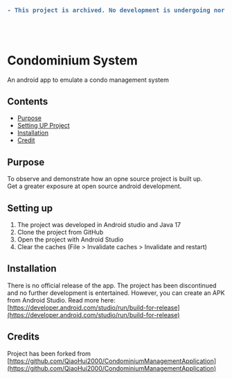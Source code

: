 <font color="red"><h3>

```diff
- This project is archived. No development is undergoing nor is entertained. However, feel free to build on top of it
```

</h1></font>
<br />
<br />

# Condominium System

An android app to emulate a condo management system <br />

## Contents

- [Purpose](#purpose)
- [Setting UP Project](#setting-up)
- [Installation](#installation)
- [Credit](#credits)

## Purpose

To observe and demonstrate how an opne source project is built up. <br />
Get a greater exposure at open source android development.

## Setting up

1. The project was developed in Android studio and Java 17
2. Clone the project from GitHub
3. Open the project with Android Studio
4. Clear the caches (File > Invalidate caches > Invalidate and restart)

## Installation

There is no official release of the app.
The project has been discontinued and no further development is entertained.
However, you can create an APK from Android Studio.
Read more here: <br />
[https://developer.android.com/studio/run/build-for-release](https://developer.android.com/studio/run/build-for-release)

## Credits

Project has been forked from [https://github.com/QiaoHui2000/CondominiumManagementApplication](https://github.com/QiaoHui2000/CondominiumManagementApplication)
